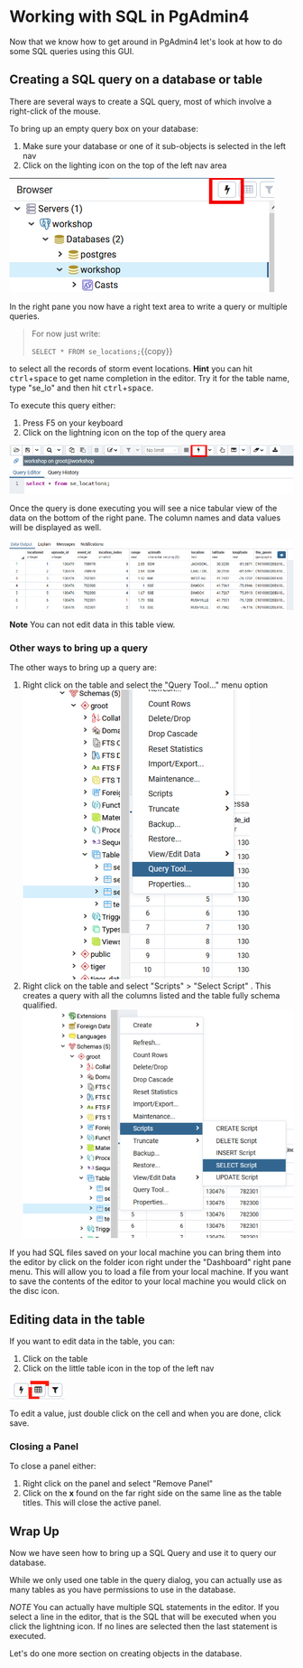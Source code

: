 # Working with SQL in PgAdmin4

Now that we know how to get around in PgAdmin4 let's look at how to do some SQL queries using this GUI.

## Creating a SQL query on a database or table

There are several ways to create a SQL query, most of which involve a right-click of the mouse. 

To bring up an empty query box on your database:
1. Make sure your database or one of it sub-objects is selected in the left nav
2. Click on the lighting icon on the top of the left nav area

![Icon for Query](./assets/03-lightning.png)

In the right pane you now have a right text area to write a query or multiple queries. 

> For now just write:
>
> ```SELECT * FROM se_locations;```{{copy}}

to select all the records of storm event locations. **Hint** you can hit <kbd>ctrl</kbd>+<kbd>space</kbd> to get name completion in the editor. 
Try it for the table name, type "se_lo" and then hit <kbd>ctrl</kbd>+<kbd>space</kbd>. 

To execute this query either:
1. Press F5 on your keyboard 
1. Click on the lightning icon on the top of the query area

![Execute Query](./assets/03-execute-query.png)

Once the query is done executing you will see a nice tabular view of the data on the bottom of the right pane. The column names and data values will be displayed as well. 

![Data Table](./assets/03-data-table.png)

**Note** You can not edit data in this table view.

### Other ways to bring up a query

The other ways to bring up a query are:
1. Right click on the table and select the "Query Tool..." menu option ![Right click query](./assets/03-right-query.png)
1. Right click on the table and select  "Scripts" > "Select Script" . This creates a query with all the columns listed and 
the table fully schema qualified. 
![Right Click scripts](./assets/03-right-script.png)

If you had SQL files saved on your local machine you can bring them into the editor by click on the folder icon right under 
the "Dashboard" right pane menu. This will allow you to load a file from your local machine. If you want to save the contents of the editor to your local machine you would click on the disc icon.

## Editing data in the table
If you want to edit data in the table, you can: 
1. Click on the table
1. Click on the little table icon in the top of the left nav

![Data Table](./assets/03-edit-table.png)

To edit a value, just double click on the cell and when you are done, click save.

### Closing a Panel

To close a panel either:
1. Right click on the panel and select "Remove Panel"
2. Click on the **x** found on the  far right side on the same line as the table titles. This will close the active panel. 

## Wrap Up

Now we have seen how to bring up a SQL Query and use it to query our database. 

While we only used one table in the query dialog, you can actually use as many tables as you have permissions to use in 
the database.

*NOTE* You can actually have multiple SQL statements in the editor. If you select a line in the editor, that is the SQL 
that will be executed when you click the lightning icon. If no lines are selected then the last statement is executed. 

Let's do one more section on creating objects in the database.